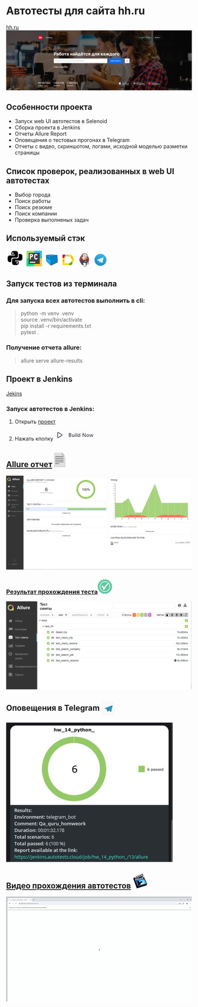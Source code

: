 # Автотесты для сайта hh.ru

[hh.ru](https://hh.ru/)
![img_1.png](img/hh.png)

## Особенности проекта

- Запуск web UI автотестов в Selenoid
- Сборка проекта в Jenkins
- Отчеты Allure Report
- Оповещения о тестовых прогонах в Telegram
- Отчеты с видео, скриншотом, логами, исходной моделью разметки страницы


## Список проверок, реализованных в web UI автотестах
- Выбор города
- Поиск работы
- Поиск резюме
- Поиск компании
- Проверка выполненых задач
## Используемый стэк

![img_2.png](img/img_2.png)
![img_1.png](img/img_1.png)
![img.png](img/img.png)
![img_2.png](img/img_22.png)
![img_3.png](img/img_353.png)
![img_1.png](img/img_111.png)

## Запуск тестов из терминала
### Для запуска всех автотестов выполнить в cli:
> python -m venv .venv  
> source .venv/bin/activate   
> pip install -r requirements.txt   
> pytest .

### Получение отчета allure:
> allure serve allure-results
> 
> 
## Проект в Jenkins
[Jekins](https://jenkins.autotests.cloud/job/hw_14_python_/)


### Запуск автотестов в Jenkins:
1. Открыть [проект](https://jenkins.autotests.cloud/job/hw_14_python_/)


2. Нажать кпопку ![img_1.png](img/bn.png)


## [Allure отчет](https://jenkins.autotests.cloud/job/hw_14_python_/13/allure/)![img_5.png](img/img_5.png)

![img.png](img/allure.png)


### [Результат прохождения теста](https://jenkins.autotests.cloud/job/hw_14_python_/13/allure/#suites)![img_4.png](img/img_4.png)
![img.png](img/allure2.png)

<h2 id="telegram-notification">Оповещения в Telegram <img width="40" align="center" src="img/tt.png" alt="exapmle"></h2>

![img.png](img/ig.png)

## [Видео прохождения автотестов](https://selenoid.autotests.cloud/video/93ce3d0fe17922d2d1efc4071cda460d.mp4) ![img_3.png](img/img_3.png)
<img title="Selenoid" src="img/sc.gif"/>



 